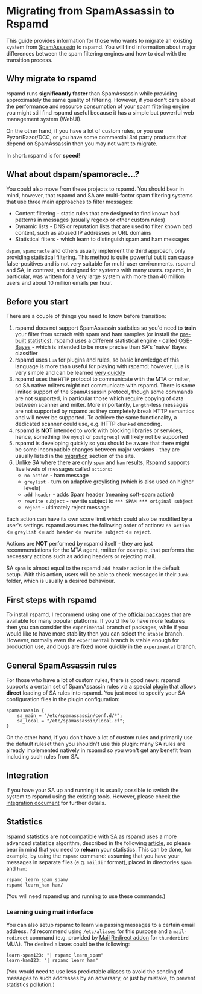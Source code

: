 # Migrating from SpamAssassin to Rspamd

This guide provides information for those who wants to migrate an existing system from [SpamAssassin](https://spamassassin.apache.org) to rspamd. You will find information about major differences between the spam filtering engines and how to deal with the transition process.

## Why migrate to rspamd

rspamd runs **significantly faster** than SpamAssassin while providing approximately the same quality of filtering. However, if you don't care about the performance and resource consumption of your spam filtering engine you might still find rspamd useful because it has a simple but powerful web management system (WebUI).

On the other hand, if you have a lot of custom rules, or you use Pyzor/Razor/DCC, or you have some commercial 3rd party products that depend on SpamAssassin then you may not want to migrate.

In short: rspamd is for **speed**!

## What about dspam/spamoracle...?

You could also move from these projects to rspamd. You should bear in mind, however, that rspamd and SA are multi-factor spam filtering systems that use three main approaches to filter messages:

* Content filtering - static rules that are designed to find known bad patterns in messages (usually regexp or other custom rules)
* Dynamic lists - DNS or reputation lists that are used to filter known bad content, such as abused IP addresses or URL domains
* Statistical filters - which learn to distinguish spam and ham messages

`dspam`, `spamoracle` and others usually implement the third approach, only providing statistical filtering. This method is quite powerful but it can cause false-positives and is not very suitable for multi-user environments. rspamd and SA, in contrast, are designed for systems with many users. rspamd, in particular, was written for a very large system with more than 40 million users and about 10 million emails per hour.

## Before you start

There are a couple of things you need to know before transition:

1. rspamd does not support SpamAssassin statistics so you'd need to **train** your filter from scratch with spam and ham samples (or install the [pre-built statistics](https://rspamd.com/rspamd_statistics/)). rspamd uses a different statistical engine - called [OSB-Bayes](http://osbf-lua.luaforge.net/papers/trec2006_osbf_lua.pdf) - which is intended to be more precise than SA's 'naive' Bayes classifier
2. rspamd uses `Lua` for plugins and rules, so basic knowledge of this language is more than useful for playing with rspamd; however, Lua is very simple and can be learned [very quickly](http://lua-users.org/wiki/LuaTutorial)
3. rspamd uses the `HTTP` protocol to communicate with the MTA or milter, so SA native milters might not communicate with rspamd. There is some limited support of the SpamAssassin protocol, though some commands are not supported, in particular those which require copying of data between scanner and milter. More importantly, `Length`-less messages are not supported by rspamd as they completely break HTTP semantics and will never be supported. To achieve the same functionality, a dedicated scanner could use, e.g. HTTP `chunked` encoding.
4. rspamd is **NOT** intended to work with blocking libraries or services, hence, something like `mysql` or `postgresql` will likely not be supported
5. rspamd is developing quickly so you should be aware that there might be some incompatible changes between major versions - they are usually listed in the [migration](../migration.md) section of the site.
6. Unlike SA where there are only `spam` and `ham` results, Rspamd supports five levels of messages called `actions`:
	+ `no action` - ham message
	+ `greylist` - turn on adaptive greylisting (which is also used on higher levels)
	+ `add header` - adds Spam header (meaning soft-spam action)
	+ `rewrite subject` - rewrite subject to `*** SPAM *** original subject`
	+ `reject` - ultimately reject message

Each action can have its own score limit which could also be modified by a user's settings. rspamd assumes the following order of actions: `no action` <= `greylist` <= `add header` <= `rewrite subject` <= `reject`.

Actions are **NOT** performed by rspamd itself - they are just recommendations for the MTA agent, rmilter for example, that performs the necessary actions such as adding headers or rejecting mail.

SA `spam` is almost equal to the rspamd `add header` action in the default setup. With this action, users will be able to check messages in their `Junk` folder, which is usually a desired behaviour.

## First steps with rspamd

To install rspamd, I recommend using one of the [official packages](https://rspamd.com/downloads.html) that are available for many popular platforms. If you'd like to have more features then you can consider the `experimental` branch of packages, while if you would like to have more stability then you can select the `stable` branch. However, normally even the `experimental` branch is stable enough for production use, and bugs are fixed more quickly in the `experimental` branch.

## General SpamAssassin rules

For those who have a lot of custom rules, there is good news: rspamd supports a certain set of SpamAssassin rules via a special [plugin](../modules/spamassassin.md) that allows **direct** loading of SA rules into rspamd. You just need to specify your SA configuration files in the plugin configuration:

~~~ucl
spamassassin {
	sa_main = "/etc/spamassassin/conf.d/*";
	sa_local = "/etc/spamassassin/local.cf";
}
~~~

On the other hand, if you don't have a lot of custom rules and primarily use the default ruleset then you shouldn't use this plugin: many SA rules are already implemented natively in rspamd so you won't get any benefit from including such rules from SA.

## Integration

If you have your SA up and running it is usually possible to switch the system to rspamd using the existing tools. However, please check the [integration document](https://rspamd.com/doc/integration.html) for further details.

## Statistics

rspamd statistics are not compatible with SA as rspamd uses a more advanced statistics algorithm, described in the following [article](http://osbf-lua.luaforge.net/papers/trec2006_osbf_lua.pdf), so please bear in mind that you need to **relearn** your statistics. This can be done, for example, by using the `rspamc` command: assuming that you have your messages in separate files (e.g. `maildir` format), placed in directories `spam` and `ham`:

	rspamc learn_spam spam/
	rspamd learn_ham ham/

(You will need rspamd up and running to use these commands.)

### Learning using mail interface

You can also setup rspamc to learn via passing messages to a certain email address. I'd recommend using `/etc/aliases` for this purpose and a `mail-redirect` command (e.g. provided by [Mail Redirect addon](https://addons.mozilla.org/en-GB/thunderbird/addon/mailredirect/) for `thunderbird` MUA). The desired aliases could be the following:

	learn-spam123: "| rspamc learn_spam"
	learn-ham123: "| rspamc learn_ham"

(You would need to use less predictable aliases to avoid the sending of messages to such addresses by an adversary, or just by mistake, to prevent statistics pollution.)
